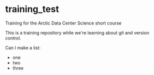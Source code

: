 # training_test
Training for the Arctic Data Center Science short course

This is a training repository while we're learning about git and version control.

Can I make a list:
- one
- two
- three

